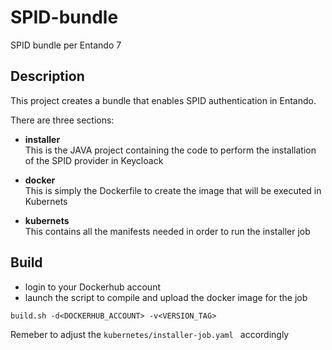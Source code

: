 # SPID-bundle
SPID bundle per Entando 7

## Description
This project creates a bundle that enables SPID authentication in Entando.

There are three sections:
 - **installer**  
This is the JAVA project containing the code to perform the installation of the SPID provider in Keycloack


 - **docker**  
This is simply the Dockerfile to create the image that will be executed in Kubernets


 - **kubernets**  
This contains all the manifests needed in order to run the installer job

## Build

  - login to your Dockerhub account
  - launch the script to compile and upload the docker image for the job  
```shell
build.sh -d<DOCKERHUB_ACCOUNT> -v<VERSION_TAG>
```
Remeber to adjust the  `kubernetes/installer-job.yaml ` accordingly
 
